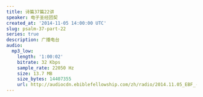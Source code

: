 ```yaml
---
title: 诗篇37篇22讲
speaker: 电子圣经团契
created_at: '2014-11-05 14:00:00 UTC'
slug: psalm-37-part-22
series: true
description: 广播电台
audio:
  mp3_low:
    length: '1:00:02'
    bitrate: 32 Kbps
    sample_rate: 22050 Hz
    size: 13.7 MB
    size_bytes: 14407355
    url: http://audiocdn.ebiblefellowship.com/zh/radio/2014.11.05_EBF_-_Psalm_37_Part_22.mp3
---
```

